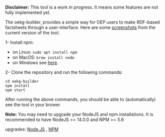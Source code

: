 **Disclaimer:** This tool is a work in progress. It means some features are not fully implemented yet.

The oekg-builder, provides a simple way for OEP users to make RDF-based factsheets through a user-interface. Here are some [screenshots](https://github.com/OpenEnergyPlatform/oekg-builder/issues/4)  from the current version of the tool.

1- Install npm:
- on Linux: `sudo apt install npm`
- on MacOS: `brew install node`
- on Windows see [here](https://docs.npmjs.com/downloading-and-installing-node-js-and-npm).

2-  Clone the repository and run the following commands:

    cd oekg-builder
    npm install
    npm start

After running the above commands, you should be able to (automatically) see the tool in your brower. 

**Note:** You may need to upgrade your NodeJS and npm installations.
It is recommended to have NodeJS >= 14.0.0 and NPM >= 5.6

upgrades: [Node.JS](https://phoenixnap.com/kb/update-node-js-version) , [NPM](https://docs.npmjs.com/try-the-latest-stable-version-of-npm)
